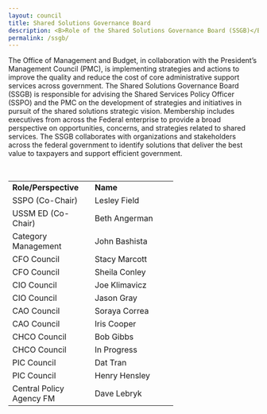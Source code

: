 ```yaml
---
layout: council
title: Shared Solutions Governance Board
description: <B>Role of the Shared Solutions Governance Board (SSGB)</B><!--<BR><BR>The Shared Solutions Governance Board (SSGB) is the primary executive body responsible for advising the Shared Service Policy Officer (SSPO) on the development of shared solutions policies in pursuit of the shared solutions mission and successful achievement of shared solutions vision and goals. Membership includes executives from across the Federal enterprise to provide a broad perspective on opportunities, concerns, and policies related to shared solutions.  The SSGB collaborates with organizations and stakeholders across the federal government to identify solutions that deliver the best value to taxpayers and support efficient government.-->
permalink: /ssgb/
---
```

<p>The Office of Management and Budget, in collaboration with the President’s Management Council (PMC), is implementing strategies and actions to improve the quality and reduce the cost of core administrative support services across government. 
The Shared Solutions Governance Board (SSGB) is responsible for advising the Shared Services Policy Officer (SSPO) and the PMC on the development of strategies and initiatives in pursuit of the shared solutions strategic vision. Membership includes executives from across the Federal enterprise to provide a broad perspective on opportunities, concerns, and strategies related to shared services.
The SSGB collaborates with organizations and stakeholders across the federal government to identify solutions that deliver the best value to taxpayers and support efficient government.</p>
<br>

<table>
<tr><td width="150px"><strong>Role/Perspective</Strong></td><td width="150px"><Strong>Name</Strong></td></tr>
<tr><td width="150px">SSPO (Co-Chair)</td><td width="150px">Lesley Field</td></tr>
<tr><td width="150px">USSM ED (Co-Chair)</td><td width="150px">Beth Angerman</td></tr>
<tr><td width="150px">Category Management</td><td width="150px">John Bashista</td></tr>
<tr><td width="150px">CFO Council</td><td width="150px">Stacy Marcott</td></tr>
<tr><td width="150px">CFO Council</td><td width="150px">Sheila Conley</td></tr>
<tr><td width="150px">CIO Council</td><td width="150px">Joe Klimavicz</td></tr>
<tr><td width="150px">CIO Council</td><td width="150px">Jason Gray</td></tr>
<tr><td width="150px">CAO Council</td><td width="150px">Soraya Correa</td></tr>
<tr><td width="150px">CAO Council</td><td width="150px">Iris Cooper</td></tr>
<tr><td width="150px">CHCO Council</td><td width="150px">Bob Gibbs</td></tr>
<tr><td width="150px">CHCO Council</td><td width="150px">In Progress</td></tr>
<tr><td width="150px">PIC Council</td><td width="150px">Dat Tran</td></tr>
<tr><td width="150px">PIC Council</td><td width="150px">Henry Hensley</td></tr>
<tr><td width="150px">Central Policy Agency FM</td><td width="150px">Dave Lebryk</td></tr>
</table>

<!--| Representation     | Name           | 
| ------------- |-------------| 
| OMB - Shared Services Policy Officer    | Lesley Field | 
| OMB - Office of Federal Procurement Policy     | Karen Pica      | 
| Customer Council Representative | TBD |  
| Provider Council Representative | Doug Anderson      |  
| General Services Administration | Tony Costa      |  
| Department of Treasury | Kristie Conrath      |  
| Office of Personnel Management | Joe Kennedy     |  
| Chief Human Capital Officer Council Representative |Robert Gibbs        |  
| Chief Financial Officer Council Representative | Stacy Marcott   |  
| Chief Acquisition Officer Council Representative | Iris Cooper      |  
| Chief Information Officer Representative | Joe Klimavicz       |  
| Department of Defense | Mark Easton      |  
| Department of Agriculture | Lynn Moanney       |  
| Department of Transportation | Jennifer Funk    |  
| Department of Interior | Elena Gonzalez      |  
| Unified Shared Services Management | Beth Angerman   |  -->
